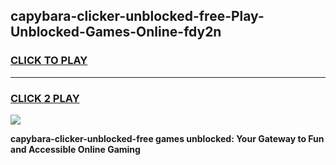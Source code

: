 
## capybara-clicker-unblocked-free-Play-Unblocked-Games-Online-fdy2n
<h3>
<a href="https://premium76.site?title=capybara-clicker-unblocked-free&ref=25A">CLICK TO PLAY</a></h3>
<hr>

<h3>
<a href="https://premium76.site?title=capybara-clicker-unblocked-free&ref=25A">CLICK 2 PLAY</a>
  
</h3>

<a href="https://premium76.site?title=capybara-clicker-unblocked-free&ref=25A"><img src="https://clearcache.store/games.png"></a>


**capybara-clicker-unblocked-free games unblocked: Your Gateway to Fun and Accessible Online Gaming**
